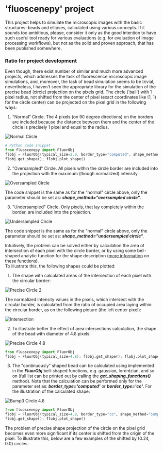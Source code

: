 # 'fluoscenepy' project
This project helps to simulate the microscopic images with the basic structures: beads and ellipses, calculated using various concepts. 
If it sounds too ambitious, please, consider it only as the good intention to have such useful tool ready for various evaluations 
(e.g. for evaluation of image processing workflows),  but not as the solid and proven approach, that has been published somewhere.

### Ratio for project development
Even though, there exist number of similar and much more advanced projects, which addresses the task of fluorescence microscopic image
simulations, and, moreover, the task of bead simulation seems to be trivial, nevertheless, I haven't seen the appropriate library
for the simulation of the precise bead (circle) projection on the pixels grid. The circle ('ball') with 1 pixel radius, not shifted
from the center of pixel (exact coordinates like (1, 1) for the circle center) can be projected on the pixel grid 
in the following ways:

1) "Normal" Circle. The 4 pixels (on 90 degree directions) on the borders are included because 
the distance between them and the center of the circle is precisely 1 pixel and equal to the radius.   
   
![Normal Circle](./src/fluoscenepy/readme_images/Circle_rad_1px.png "Normal Circle 1px R")    

```python
# Python code snippet
from fluoscenepy import FluorObj
flobj = FluorObj(typical_size=2.0, border_type="computed", shape_method="circle")
flobj.get_shape(); flobj.plot_shape()
```
   
2) "Oversampled" Circle. All pixels within the circle border are included into the projection with the maximum 
(though normalized) intensity.

![Oversampled Circle](./src/fluoscenepy/readme_images/Oversampled_Circle_rad_1px.png "Oversampled Circle 1px R")     

The code snippet is the same as for the "normal" circle above, only the parameter should be set as: 
***shape_method="oversampled circle"***.

3) "Undersampled" Circle. Only pixels, that lay completely within the border, are included into the projection.

![Undersampled Circle](./src/fluoscenepy/readme_images/Undersampled_Circle_rad_1px.png "Undersampled Circle 1px R")  

The code snippet is the same as for the "normal" circle above, only the parameter should be set as: 
***shape_method="undersampled circle"***.   

Intuitively, the problem can be solved either by calculation the area of intersection of each pixel with the circle
border, or by using some bell-shaped analytic function for the shape description 
([more information](https://en.wikipedia.org/wiki/Bell-shaped_function) on these functions).   
To illustrate this, the following shapes could be plotted: 
1) The shape with calculated areas of the intersection of each pixel with the circular border:      

![Precise Circle 2](./src/fluoscenepy/readme_images/Precise_bordered_circle_rad_1px.png "Precise Circle 1px R")   

The normalized intensity values in the pixels, which intersect with the circular border, is calculated from the ratio
of occupied area laying within the circular border, as on the following picture (the left center pixel):     

![Intersection](./src/fluoscenepy/readme_images/Intersection_Circle_rad_1px.png "Precise Circle 1px R")   

2) To illustrate better the effect of area intersections calculation, the shape of the bead with diameter of 
4.8 pixels:      

![Precise Circle 4.8](./src/fluoscenepy/readme_images/Precise_bordered_circle_rad_4.8px.png "Precise Circle 4.8px R")
```python
from fluoscenepy import FluorObj
flobj = FluorObj(typical_size=4.8); flobj.get_shape(); flobj.plot_shape()
```

3) The "continuously" shaped bead can be calculated using implemented in the ***FluorObj*** bell-shaped 
functions, e.g. gaussian, lorentzian, and so on (full list can be printed out by calling the
***get_shaping_functions()*** method). Note that the calculation can be performed only for the parameter 
set as: ***border_type='computed'*** or ***border_type='co'***. For the illustration of the calculated
shape:    

![Bump3 Circle 4.8](./src/fluoscenepy/readme_images/Bump3_computed_circle_rad_4.8px.png "Bump3 Circle 4.8px R")
```python
from fluoscenepy import FluorObj
flobj = FluorObj(typical_size=4.8, border_type="co", shape_method="bump3")
flobj.get_shape(); flobj.plot_shape()
```

The problem of precise shape projection of the circle on the pixel grid becomes even more significant 
if its center is shifted from the origin of the pixel. To illustrate this, below are a few examples of the shifted by (0.24, 0.0)
circles:   
